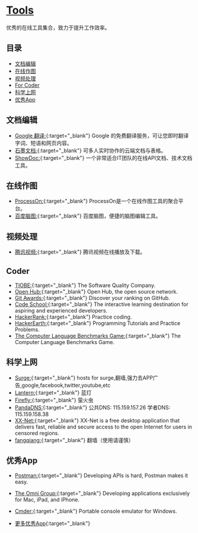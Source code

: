 # [Tools](https://openset.github.io/tools/)
优秀的在线工具集合，致力于提升工作效率。

## 目录
  - [文档编辑](#文档编辑)
  - [在线作图](#在线作图)
  - [视频处理](#视频处理)
  - [For Coder](#coder)
  - [科学上网](#科学上网)
  - [优秀App](#优秀app)

## 文档编辑
  - [Google 翻译:](https://translate.google.cn/){:target="_blank"} Google 的免费翻译服务，可让您即时翻译字词、短语和网页内容。
  - [石墨文档:](https://shimo.im/){:target="_blank"} 可多人实时协作的云端文档与表格。
  - [ShowDoc:](https://www.showdoc.cc/){:target="_blank"} 一个非常适合IT团队的在线API文档、技术文档工具。

## 在线作图
  - [ProcessOn:](https://www.processon.com/){:target="_blank"} ProcessOn是一个在线作图工具的聚合平台。
  - [百度脑图:](http://naotu.baidu.com/home){:target="_blank"} 百度脑图，便捷的脑图编辑工具。

## 视频处理
  - [腾讯视频:](https://openset.github.io/tx_video.html){:target="_blank"} 腾讯视频在线播放及下载。

## Coder
  - [TIOBE:](https://www.tiobe.com/){:target="_blank"} The Software Quality Company.
  - [Open Hub:](https://www.openhub.net/){:target="_blank"} Open Hub, the open source network.
  - [Git Awards:](http://www.git-awards.com/){:target="_blank"} Discover your ranking on GitHub.
  - [Code School:](https://www.codeschool.com/){:target="_blank"} The interactive learning destination for aspiring and experienced developers.
  - [HackerRank:](https://www.hackerrank.com/dashboard/){:target="_blank"} Practice coding.
  - [HackerEarth:](https://www.hackerearth.com/){:target="_blank"} Programming Tutorials and Practice Problems.
  - [The Computer Language Benchmarks Game:](http://benchmarksgame.alioth.debian.org/){:target="_blank"} The Computer Language Benchmarks Game.

## 科学上网
  - [Surge:](https://github.com/huanz/surge-hosts){:target="_blank"} hosts for surge,翻墙,强力去APP广告,google,facebook,twitter,youtube,etc
  - [Lantern:](https://github.com/getlantern/lantern){:target="_blank"} 蓝灯
  - [Firefly:](https://github.com/yinghuocho/firefly-proxy){:target="_blank"} 萤火虫
  - [PandaDNS:](http://dns.sspanda.com/){:target="_blank"} 公共DNS: 115.159.157.26 学者DNS: 115.159.158.38
  - [XX-Net:](https://github.com/XX-net/XX-Net){:target="_blank"} XX-Net is a free desktop application that delivers fast, reliable and secure access to the open Internet for users in censored regions.
  - [fangqiang:](https://github.com/bannedbook/fanqiang/wiki){:target="_blank"} 翻墙（使用请谨慎）

## 优秀App
  - [Postman:](https://www.getpostman.com/){:target="_blank"} Developing APIs is hard, Postman makes it easy.
  - [The Omni Group:](https://www.omnigroup.com/){:target="_blank"} Developing applications exclusively for Mac, iPad, and iPhone.
  - [Cmder:](http://cmder.net/){:target="_blank"} Portable console emulator for Windows.

  - [更多优秀App](http://openset.wang/Best-App/){:target="_blank"}
